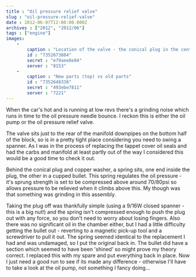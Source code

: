 ```yaml
---
title : "Oil pressure relief valve"
slug : "oil-pressure-relief-valve"
date : 2012-06-07T12:00:00.000Z
archives : ["2012", "2012/06"]
tags : ["engine"]
images:
    -
        caption : "Location of the valve - the conical plug in the centre here."
        id : "7352673884"
        secret : "e79aee8e84"
        server : "8153"
    -
        caption : "New parts (top) vs old parts"
        id : "7352648338"
        secret : "493ebe7811"
        server : "7221"
---
```


When the car's hot and is running at low revs there's a grinding noise which runs in time to the oil pressure needle bounce. I reckon this is either the oil pump or the oil pressure relief valve.


The valve sits just to the rear of the manifold downpipes on the bottom half of the block, so is in a pretty tight place considering you need to swing a spanner. As I was in the process of replacing the tappet cover oil seals and had the carbs and manifold at least partly out of the way I considered this would be a good time to check it out.


Behind the conical plug and copper washer, a spring sits, one end inside the plug, the other in a cupped bullet. This spring regulates the oil pressure - it's sprung strength is set to be compressed above around 70/80psi so allows pressure to be relieved when it climbs above this. My though was that something was grinding in this assembly.


Taking the plug off was thankfully simple (using a 9/16W closed spanner - this is a big nut!) and the spring isn't compressed enough to push the plug out with any force, so you don't need to worry about losing fingers. Also there was no significant oil in the chamber either, but I had a little difficulty getting the bullet out - reverting to a magnetic pick-up tool and a screwdriver to pull it out. The spring seemed identical to the replacement I had and was undamaged, so I put the original back in. The bullet did have a section which seemed to have been 'shined' so might prove my theory correct. I replaced this with my spare and put everything back in place. Now I just need a good run to see if its made any difference - otherwise I'll have to take a look at the oil pump, not something I fancy doing...